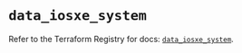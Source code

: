 # `data_iosxe_system`

Refer to the Terraform Registry for docs: [`data_iosxe_system`](https://registry.terraform.io/providers/ciscodevnet/iosxe/0.9.3/docs/data-sources/system).
